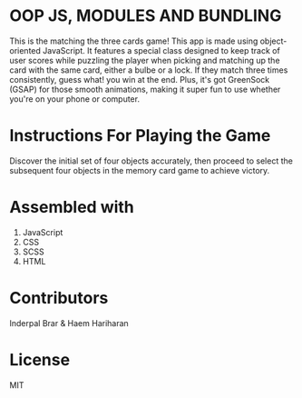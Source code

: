 # OOP JS, MODULES AND BUNDLING

This is the matching the three cards game! This app is made using object-oriented JavaScript. It features a special class designed to keep track of user scores while puzzling the player when picking and matching up the card with the same card, either a bulbe or a lock. If they match three times consistently, guess what! you win at the end. Plus, it's got GreenSock (GSAP) for those smooth animations, making it super fun to use whether you're on your phone or computer.

# Instructions For Playing the Game
Discover the initial set of four objects accurately, then proceed to select the subsequent four objects in the memory card game to achieve victory. 

# Assembled with
1. JavaScript
2. CSS
3. SCSS
4. HTML

# Contributors
Inderpal Brar & Haem Hariharan

# License
MIT